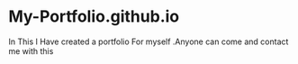 # My-Portfolio.github.io
In This I Have created a portfolio For myself .Anyone can come and contact me with this 
